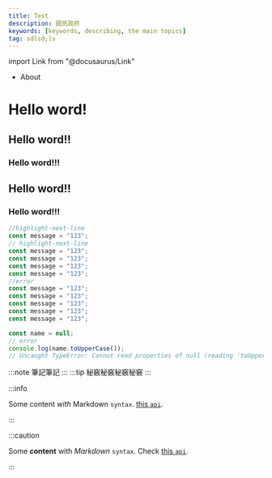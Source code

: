 ```yaml
---
title: Test
description: 國民政府
keywords: [keywords, describing, the main topics]
tag: sdlsd;ls
---
```


import Link from "@docusaurus/Link"

- <Link to="/About">About</Link>

# Hello word!

## Hello word!!

### Hello word!!!

## Hello word!!

### Hello word!!!

```js title="src/components/Test.js" showLineNumbers
//highlight-next-line
const message = "123";
// highlight-next-line
const message = "123";
const message = "123";
const message = "123";
const message = "123";
//error
const message = "123";
const message = "123";
const message = "123";
const message = "123";
const message = "123";
```

```js
const name = null;
// error
console.log(name.toUpperCase());
// Uncaught TypeError: Cannot read properties of null (reading 'toUpperCase')
```

:::note
筆記筆記
:::
:::tip
秘竅秘竅秘竅秘竅
:::

:::info

Some content _with_ Markdown `syntax`. [this `api`](#).

:::

:::caution

Some **content** with _Markdown_ `syntax`. Check [this `api`](#).

:::
